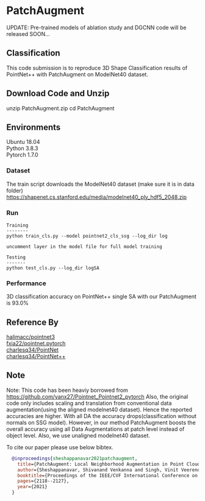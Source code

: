 # PatchAugment

UPDATE: Pre-trained models of ablation study and DGCNN code will be released SOON...

## Classification
This code submission is to reproduce 3D Shape Classification results of PointNet++ with PatchAugment on ModelNet40 dataset.

## Download Code and Unzip
unzip PatchAugment.zip
cd PatchAugment

## Environments
Ubuntu 18.04 <br>
Python 3.8.3 <br>
Pytorch 1.7.0

### Dataset
The train script downloads the ModelNet40 dataset (make sure it is in data folder) <br>
https://shapenet.cs.stanford.edu/media/modelnet40_ply_hdf5_2048.zip<br>

### Run
```
Training
--------
python train_cls.py --model pointnet2_cls_ssg --log_dir log

uncomment layer in the model file for full model training

Testing
-------
python test_cls.py --log_dir logSA
```

### Performance
3D classification accuracy on PointNet++ single SA with our PatchAugment is 93.0%

## Reference By
[halimacc/pointnet3](https://github.com/halimacc/pointnet3)<br>
[fxia22/pointnet.pytorch](https://github.com/fxia22/pointnet.pytorch)<br>
[charlesq34/PointNet](https://github.com/charlesq34/pointnet) <br>
[charlesq34/PointNet++](https://github.com/charlesq34/pointnet2)

## Note
Note: This code has been heaviy borrowed from https://github.com/yanx27/Pointnet_Pointnet2_pytorch
Also, the original code only includes scaling and translation from conventional data augmentation(using the aligned modelnet40 dataset). Hence the reported accuracies are higher. With all DA the accuracy drops(classification without normals on SSG model). However, in our method PatchAugment boosts the overall accuracy using all Data Augmentations at patch level instead of object level. Also, we use unaligned modelnet40 dataset.


To cite our paper please use below bibtex.
  
```BibTex
  @inproceedings{sheshappanavar2021patchaugment,
    title={PatchAugment: Local Neighborhood Augmentation in Point Cloud Classification},
    author={Sheshappanavar, Shivanand Venkanna and Singh, Vinit Veerendraveer and Kambhamettu, Chandra},
    booktitle={Proceedings of the IEEE/CVF International Conference on Computer Vision},
    pages={2118--2127},
    year={2021}
  }
```

